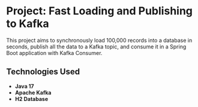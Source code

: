 # Project: Fast Loading and Publishing to Kafka

This project aims to synchronously load 100,000 records into a database in seconds, publish all the data to a Kafka topic, and consume it in a Spring Boot application with Kafka Consumer.

## Technologies Used

- **Java 17**
- **Apache Kafka**
- **H2 Database**




